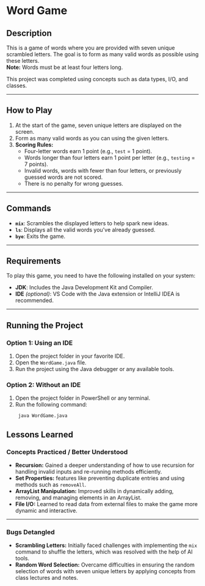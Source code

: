 # Word Game

## Description

This is a game of words where you are provided with seven unique scrambled letters. The goal is to form as many valid words as possible using these letters.  
**Note:** Words must be at least four letters long.

This project was completed using concepts such as data types, I/O, and classes.

---

## How to Play

1. At the start of the game, seven unique letters are displayed on the screen.
2. Form as many valid words as you can using the given letters.
3. **Scoring Rules:**
   - Four-letter words earn 1 point (e.g., `test` = 1 point).
   - Words longer than four letters earn 1 point per letter (e.g., `testing` = 7 points).
   - Invalid words, words with fewer than four letters, or previously guessed words are not scored.
   - There is no penalty for wrong guesses.

---

## Commands

- **`mix`**: Scrambles the displayed letters to help spark new ideas.
- **`ls`**: Displays all the valid words you've already guessed.
- **`bye`**: Exits the game.

---

## Requirements

To play this game, you need to have the following installed on your system:
- **JDK**: Includes the Java Development Kit and Compiler.
- **IDE** *(optional)*: VS Code with the Java extension or IntelliJ IDEA is recommended.

---

## Running the Project

### Option 1: Using an IDE
1. Open the project folder in your favorite IDE.
2. Open the `WordGame.java` file.
3. Run the project using the Java debugger or any available tools.

### Option 2: Without an IDE
1. Open the project folder in PowerShell or any terminal.
2. Run the following command:
   ```
    java WordGame.java

## Lessons Learned

### Concepts Practiced / Better Understood

- **Recursion:** Gained a deeper understanding of how to use recursion for handling invalid inputs and re-running methods efficiently.
- **Set Properties:** features like preventing duplicate entries and using methods such as `removeAll`.
- **ArrayList Manipulation:** Improved skills in dynamically adding, removing, and managing elements in an ArrayList.
- **File I/O:** Learned to read data from external files to make the game more dynamic and interactive.

---

### Bugs Detangled

- **Scrambling Letters:** Initially faced challenges with implementing the `mix` command to shuffle the letters, which was resolved with the help of AI tools.
- **Random Word Selection:** Overcame difficulties in ensuring the random selection of words with seven unique letters by applying concepts from class lectures and notes.

